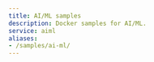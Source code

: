 ```yaml
---
title: AI/ML samples
description: Docker samples for AI/ML.
service: aiml
aliases:
- /samples/ai-ml/
---
```

